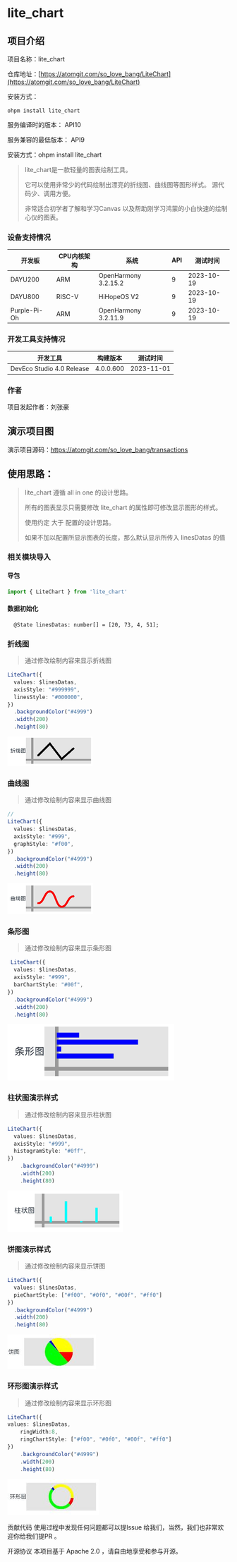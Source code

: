 # lite_chart

## 项目介绍

项目名称：lite_chart

仓库地址：[https://atomgit.com/so_love_bang/LiteChart](https://atomgit.com/so_love_bang/LiteChart)

安装方式：

```
ohpm install lite_chart
```

服务编译时的版本： API10

服务兼容的最低版本： API9

安装方式：ohpm install lite_chart


> lite_chart是一款轻量的图表绘制工具。
>
> 它可以使用非常少的代码绘制出漂亮的折线图、曲线图等图形样式。
> 源代码少、调用方便。
>
> 非常适合初学者了解和学习Canvas 以及帮助刚学习鸿蒙的小白快速的绘制心仪的图表。
>




### 设备支持情况

| 开发板          | CPU内核架构 | 系统                   | API | 测试时间       |
|--------------|---------|----------------------|-----|------------|
| DAYU200      | ARM     | OpenHarmony 3.2.15.2 | 9   | 2023-10-19 |
| DAYU800      | RISC-V  | HiHopeOS V2          | 9   | 2023-10-19 |
| Purple-Pi-Oh | ARM     | OpenHarmony 3.2.11.9 | 9   | 2023-10-19 |

### 开发工具支持情况

| 开发工具                | 构建版本      | 测试时间       |
|---------------------|-----------|------------|
| DevEco Studio 4.0 Release | 4.0.0.600 | 2023-11-01 |

### 作者

项目发起作者：刘张豪

## 演示项目图

演示项目源码：https://atomgit.com/so_love_bang/transactions

## 使用思路：


> lite_chart 遵循 all in one 的设计思路。
>
> 所有的图表显示只需要修改 lite_chart 的属性即可修改显示图形的样式。
>
> 使用约定 大于 配置的设计思路。
>
> 如果不加以配置所显示图表的长度，那么默认显示所传入 linesDatas 的值



### 相关模块导入

#### 导包

```typescript
import { LiteChart } from 'lite_chart'
```

#### 数据初始化

```
  @State linesDatas: number[] = [20, 73, 4, 51];
```

 
### 折线图

> 通过修改绘制内容来显示折线图

```typescript
LiteChart({
  values: $linesDatas,
  axisStyle: "#999999",
  linesStyle: "#000000",
})
  .backgroundColor("#4999")
  .width(200)
  .height(80)
```

![折线图演示样式](img/demo_linechart.png)

### 曲线图

> 通过修改绘制内容来显示曲线图

```typescript
// 
LiteChart({
  values: $linesDatas,
  axisStyle: "#999",
  graphStyle: "#f00",
})
  .backgroundColor("#4999")
  .width(200)
  .height(80)
```

![曲线图演示样式](img/demo_graphchart.png)

### 条形图

> 通过修改绘制内容来显示条形图

```typescript
 LiteChart({
  values: $linesDatas,
  axisStyle: "#999",
  barChartStyle: "#00f",
})
  .backgroundColor("#4999")
  .width(200)
  .height(80)
```

![条形图演示样式](img/demo_barchart.png)

### 柱状图演示样式

> 通过修改绘制内容来显示柱状图

```typescript
LiteChart({
  values: $linesDatas,
  axisStyle: "#999",
  histogramStyle: "#0ff",
})
    .backgroundColor("#4999")
    .width(200)
    .height(80)
```

![柱状图演示样式](img/demo_histogramchart.png)


### 饼图演示样式

> 通过修改绘制内容来显示饼图

```typescript
LiteChart({
  values: $linesDatas,
  pieChartStyle: ["#f00", "#0f0", "#00f", "#ff0"]
})
  .backgroundColor("#4999")
  .width(200)
  .height(80)
```


![饼图演示样式](img/demo_piechart.jpg)

### 环形图演示样式

> 通过修改绘制内容来显示环形图

```typescript
LiteChart({
values: $linesDatas,
    ringWidth:8,
    ringChartStyle: ["#f00", "#0f0", "#00f", "#ff0"]
})
    .backgroundColor("#4999")
    .width(200)
    .height(80)
```

![环形图演示样式](img/demo_ringchart.jpg)





贡献代码
使用过程中发现任何问题都可以提Issue 给我们，当然，我们也非常欢迎你给我们提PR 。

开源协议
本项目基于 Apache 2.0 ，请自由地享受和参与开源。


